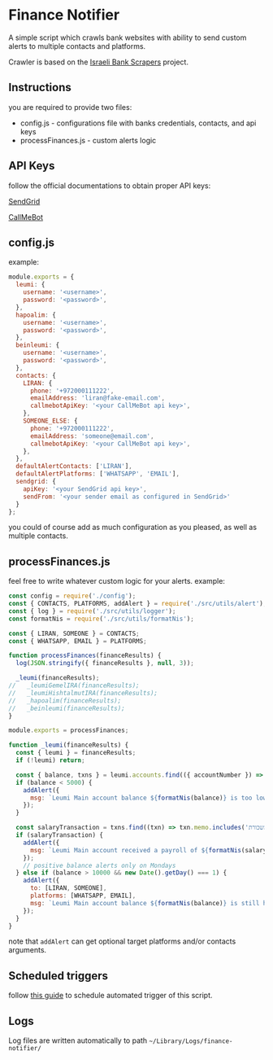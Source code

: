 # Finance Notifier
A simple script which crawls bank websites with ability to send custom alerts to multiple contacts and platforms.

Crawler is based on the [Israeli Bank Scrapers](https://github.com/eshaham/israeli-bank-scrapers/) project.

## Instructions
you are required to provide two files:
* config.js - configurations file with banks credentials, contacts, and api keys
* processFinances.js - custom alerts logic

## API Keys
follow the official documentations to obtain proper API keys:

[SendGrid](https://www.sendgrid.com)

[CallMeBot](https://www.callmebot.com/blog/free-api-whatsapp-messages/)
## config.js
example:
```js
module.exports = {
  leumi: {
    username: '<username>',
    password: '<password>',
  },
  hapoalim: {
    username: '<username>',
    password: '<password>',
  },
  beinleumi: {
    username: '<username>',
    password: '<password>',
  },
  contacts: {
    LIRAN: {
      phone: '+972000111222',
      emailAddress: 'liran@fake-email.com',
      callmebotApiKey: '<your CallMeBot api key>',
    },
    SOMEONE_ELSE: {
      phone: '+972000111222',
      emailAddress: 'someone@email.com',
      callmebotApiKey: '<your CallMeBot api key>',
    },
  },
  defaultAlertContacts: ['LIRAN'],
  defaultAlertPlatforms: ['WHATSAPP', 'EMAIL'],
  sendgrid: {
    apiKey: '<your SendGrid api key>',
    sendFrom: '<your sender email as configured in SendGrid>'
  }
};
```

you could of course add as much configuration as you pleased, as well as multiple contacts.

## processFinances.js
feel free to write whatever custom logic for your alerts. example:
```js
const config = require('./config');
const { CONTACTS, PLATFORMS, addAlert } = require('./src/utils/alert');
const { log } = require('./src/utils/logger');
const formatNis = require('./src/utils/formatNis');

const { LIRAN, SOMEONE } = CONTACTS;
const { WHATSAPP, EMAIL } = PLATFORMS;

function processFinances(financeResults) {
  log(JSON.stringify({ financeResults }, null, 3));

  _leumi(financeResults);
//   _leumiGemelIRA(financeResults);
//   _leumiHishtalmutIRA(financeResults);
//   _hapoalim(financeResults);
//   _beinleumi(financeResults);
}

module.exports = processFinances;

function _leumi(financeResults) {
  const { leumi } = financeResults;
  if (!leumi) return;

  const { balance, txns } = leumi.accounts.find(({ accountNumber }) => accountNumber === config.leumi.accountMain);
  if (balance < 5000) {
    addAlert({
      msg: `Leumi Main account balance ${formatNis(balance)} is too low and at risk to turn negative.`,
    });
  }

  const salaryTransaction = txns.find((txn) => txn.memo.includes('משכורת'));
  if (salaryTransaction) {
    addAlert({
      msg: `Leumi Main account received a payroll of ${formatNis(salaryTransaction.chargedAmount)} with total balance of ${formatNis(balance)}.`,
    });
    // positive balance alerts only on Mondays
  } else if (balance > 10000 && new Date().getDay() === 1) {
    addAlert({
      to: [LIRAN, SOMEONE],
      platforms: [WHATSAPP, EMAIL],
      msg: `Leumi Main account balance ${formatNis(balance)} is still high.`,
    });
  }
}
```

note that `addAlert` can get optional target platforms and/or contacts arguments.

## Scheduled triggers
follow [this guide](https://smallbusiness.chron.com/schedule-automator-tasks-mac-os-x-39132.html) to schedule automated trigger of this script.

## Logs
Log files are written automatically to path `~/Library/Logs/finance-notifier/`